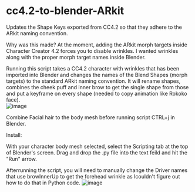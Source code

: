 # cc4.2-to-blender-ARkit
Updates the Shape Keys exported from CC4.2 so that they adhere to the ARkit naming convention. 

Why was this made?
At the moment, adding the ARkit morph targets inside Character Creator 4.2 forces you to disable wrinkles. I wanted wrinkles along with the proper morph target names inside Blender.

Running this script takes a CC4.2 character with wrinkles that has been imported into Blender and changes the names of the Blend Shapes (morph targets) to the standard ARkit naming convention. It will rename shapes, combines the cheek puff and inner brow to get the single shape from those and put a keyframe on every shape (needed to copy animation like Rokoko face).  
![image](https://user-images.githubusercontent.com/7697182/235367036-5193c79e-3fa9-4e97-8053-ee1424ce6867.png)

Combine Facial hair to the body mesh before running script CTRL+j in Blender.


Install:

With your character body mesh selected, select the Scripting tab at the top of Blender's screen. Drag and drop the .py file into the text feild and hit the "Run" arrow.


Afterrunning the script, you will need to manually change the Driver names that use browInnerUp to get the forehead wrinkle as Icouldn't figure out how to do that in Python code.
![image](https://user-images.githubusercontent.com/7697182/235366984-03f0f7b4-901a-41f1-a012-46d7322474f5.png)
